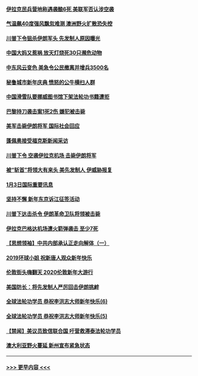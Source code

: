 #### [伊拉克民兵营地称遇袭酿6死 美联军否认涉空袭](../pages/prog202/a102745093.md?t=01050011) 
#### [气温飙40度强风飘忽难测 澳洲野火扩散恐失控](../pages/prog202/a102744951.md?t=01050011) 
#### [川普下令狙杀伊朗军头 先发制人原因曝光](../pages/prog202/a102744900.md?t=01050011) 
#### [中国大妈又惹祸 放天灯烧死30只濒危动物](../pages/prog202/a102744899.md?t=01050011) 
#### [中东风云变色 美急令公民撤离并增兵3500名](../pages/prog202/a102744827.md?t=01050011) 
#### [秘鲁城市新年庆典 愤怒的公牛横扫人群](../pages/prog202/a102744618.md?t=01050011) 
#### [中国滑雪队要挪威图书馆下架法轮功书籍遭拒](../pages/prog202/a102744639.md?t=01050011) 
#### [巴黎持刀袭击案1死2伤 嫌犯被击毙](../pages/prog202/a102744566.md?t=01050011) 
#### [美军击毙伊朗将军 国际社会回应](../pages/prog202/a102744485.md?t=01050011) 
#### [蓬佩奥接受福克斯新闻采访](../pages/prog202/a102744480.md?t=01050011) 
#### [川普下令 空袭伊拉克机场 击毙伊朗将军](../pages/prog202/a102744470.md?t=01050011) 
#### [被“斩首”将领大有来头 美先发制人 伊威胁报复](../pages/prog202/a102744454.md?t=01050011) 
#### [1月3日国际重要讯息](../pages/prog202/a102744301.md?t=01050011) 
#### [坚持不懈 新年东京诉江征签活动](../pages/prog202/a102744303.md?t=01050011) 
#### [川普下达击杀令 伊朗革命卫队将领被击毙](../pages/prog202/a102741911.md?t=01050011) 
#### [伊拉克巴格达机场遭火箭弹袭击 至少7死](../pages/prog202/a102744115.md?t=01050011) 
#### [【思想领袖】中共内部承认正走向解体（一）](../pages/prog202/a102744097.md?t=01050011) 
#### [2019环球小姐 祝新唐人观众新年快乐](../pages/prog202/a102744043.md?t=01050011) 
#### [伦敦街头嗨翻天 2020伦敦新年大游行](../pages/prog202/a102743925.md?t=01050011) 
#### [美国防长：将先发制人严厉回击伊朗挑衅](../pages/prog202/a102743930.md?t=01050011) 
#### [全球法轮功学员 恭祝李洪志大师新年快乐(6)](../pages/prog202/a102743899.md?t=01050011) 
#### [全球法轮功学员 恭祝李洪志大师新年快乐(5)](../pages/prog202/a102743766.md?t=01050011) 
#### [【禁闻】美议员致信联合国 吁营救滞泰法轮功学员](../pages/prog202/a102743781.md?t=01050011) 
#### [澳大利亚野火蔓延 新州宣布紧急状态](../pages/prog202/a102743681.md?t=01050011) 

----
#### [ >>> 更早内容 <<< ](../indexes/prog202-earlier.md)
